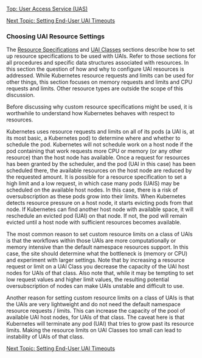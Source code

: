 [Top: User Access Service (UAS)](index.md)

[Next Topic: Setting End-User UAI Timeouts](Setting_UAI_Timeouts.md)

### Choosing UAI Resource Settings

The [Resource Specifications](Resource_Specifications.md) and [UAI Classes](UAI_Classes.md) sections describe how to set up resource specifications to be used with UAIs. Refer to those sections for all procedures and specific data structures associated with resources. In this section the question of how and why to configure UAI resources is addressed. While Kubernetes resource requests and limits can be used for other things, this section focuses on memory requests and limits and CPU requests and limits. Other resource types are outside the scope of this discussion.

Before discussing why custom resource specifications might be used, it is worthwhile to understand how Kubernetes behaves with respect to resources.

Kubernetes uses resource requests and limits on all of its pods (a UAI is, at its most basic, a Kubernetes pod) to determine where and whether to schedule the pod. Kubernetes will not schedule work on a host node if the pod containing that work requests more CPU or memory (or any other resource) than the host node has available. Once a request for resources has been granted by the scheduler, and the pod (UAI in this case) has been scheduled there, the available resources on the host node are reduced by the requested amount. It is possible for a resource specification to set a high limit and a low request, in which case many pods (UAIS) may be scheduled on the available host nodes. In this case, there is a risk of oversubscription as these pods grow into their limits. When Kubernetes detects resource pressure on a host node, it starts evicting pods from that node. If Kubernetes can find another host node with available space, it will reschedule an evicted pod (UAI) on that node. If not, the pod will remain evicted until a host node with sufficient resources becomes available.

The most common reason to set custom resource limits on a class of UAIs is that the workflows within those UAIs are more computationally or memory intensive than the default namespace resources support. In this case, the site should determine what the bottleneck is (memory or CPU) and experiment with larger settings. Note that by increasing a resource request or limit on a UAI Class you decrease the capacity of the UAI host nodes for UAIs of that class. Also note that, while it may be tempting to set low request values and higher limit values, the resulting potential oversubscription of nodes can make UAIs unstable and difficult to use.

Another reason for setting custom resource limits on a class of UAIs is that the UAIs are very lightweight and do not need the default namespace resource requests / limits. This can increase the capacity of the pool of available UAI host nodes, for UAIs of that class. The caveat here is that Kubernetes will terminate any pod (UAI) that tries to grow past its resource limits. Making the resource limits on UAI Classes too small can lead to instability of UAIs of that class.

[Next Topic: Setting End-User UAI Timeouts](Setting_UAI_Timeouts.md)
